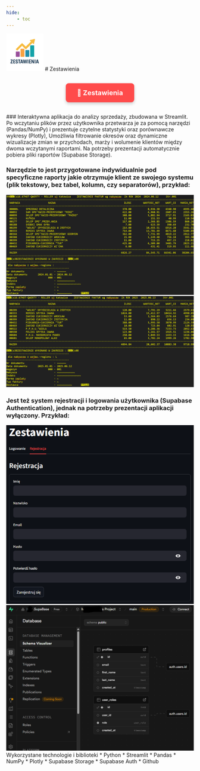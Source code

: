 ```yaml
---
hide:
    - toc
---
```

<img src="zest.png" width=100>
# Zestawienia 
<div style="text-align: center; margin: 30px 0;">
    <a href="https://zestawienia.streamlit.app/" 
       target="_blank" 
       rel="noopener noreferrer"
       style="display: inline-block; 
              background-color: #ff4b4b; 
              color: white; 
              padding: 15px 30px; 
              text-decoration: none; 
              border-radius: 8px; 
              font-size: 18px; 
              font-weight: bold;
              box-shadow: 0 4px 8px rgba(0,0,0,0.2);
              transition: all 0.3s ease;">
        🔗 Zestawienia
    </a>
</div>
### Interaktywna aplikacja do analizy sprzedaży, zbudowana w Streamlit. Po wczytaniu plików przez użytkownika przetwarza je za pomocą narzędzi (Pandas/NumPy) i prezentuje czytelne statystyki oraz porównawcze wykresy (Plotly), Umożliwia filtrowanie okresów oraz dynamiczne wizualizacje zmian w przychodach, marży i wolumenie klientów między dwoma wczytanymi raportami. Na potrzeby prezentacji automatycznie pobiera pliki raportów (Supabase Storage). 

### Narzędzie to jest przygotowane indywidualnie pod specyficzne raporty jakie otrzymuje klient ze swojego systemu (plik tekstowy, bez tabel, kolumn, czy separatorów), przykład:

<img src="2024.png" width=800>

<img src="2025.png" width=800>

### Jest też system rejestracji i logowania użytkownika (Supabase Authentication), jednak na potrzeby prezentacji aplikacji wyłączony. Przykład:

<img src="logowanie.png" width=600>

<img src="supa.png" width=600>

<div class="grid" markdown>
    Wykorzystane technologie i biblioteki
    * Python 
    * Streamlit
    * Pandas
    * NumPy
    * Plotly
    * Supabase Storage
    * Supabase Auth
    * Github  
</div>
